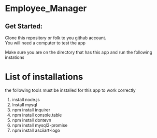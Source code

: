 # Employee_Manager

## Get Started:

Clone this repository or folk to you github account.  
You will need a computer to test the app

Make sure you are on the directory that has this app and run the following instations

# List of installations 
the following tools must be installed for this app to work correctly

1. install node.js
2. Install mysql
3. npm install inquirer
4. npm install console.table
5. npm install dontevn
6. npm install mysql2-promise
7. npm install asciiart-logo

